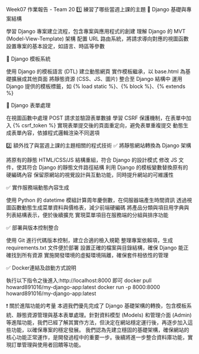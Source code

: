 Week07 作業報告 - Team 20
1️⃣ 練習了哪些當週上課的主題
🔹 Django 基礎與專案結構

學習 Django 專案建立流程，包含專案與應用程式的創建
理解 Django 的 MVT (Model-View-Template) 架構
配置 URL 路由系統，將請求導向對應的視圖函數
設置專案的基本設定，如語言、時區等參數

🔹 Django 模板系統

使用 Django 的模板語言 (DTL) 建立動態網頁
實作模板繼承，以 base.html 為基礎擴展成其他頁面
將靜態資源 (CSS、JS、圖片) 整合至 Django 結構中
運用 Django 提供的模板標籤，如 {% load static %}、{% block %}、{% extends %}

🔹 Django 表單處理

在視圖函數中處理 POST 請求並驗證表單數據
學習 CSRF 保護機制，在表單中加入 {% csrf_token %}
實現表單提交後的頁面重定向，避免表單重複提交
動態生成表單內容，依據程式邏輯渲染不同選項


2️⃣ 額外找了與當週上課的主題相關的程式技術
✅ 將靜態網站轉換為 Django 架構

將原有的靜態 HTML/CSS/JS 結構重組，符合 Django 的設計模式
修改 JS 文件，使其符合 Django 的靜態文件路徑結構
利用 Django 的模板變數替換原有的硬編碼內容
保留原網站的視覺設計與互動功能，同時提升網站的可維護性

✅ 實作服務端動態內容生成

使用 Python 的 datetime 模組計算周年慶倒數，在伺服器端產生時間資訊
透過視圖函數動態生成菜單資料與價格表，減少前端硬編碼
將產品分類與項目用字典與列表結構表示，便於後續擴充
實現菜單項目在服務端的分組與排序功能

✅ 部署與版本控制整合

使用 Git 進行代碼版本控制，建立合適的檢入規範
整理專案依賴項，生成 requirements.txt 文件便於部署
設置正確的檔案與目錄結構，確保 Django 能正確找到所有資源
實施開發環境的虛擬環境隔離，確保套件相依性的管理

✅ Docker連結及啟動方式說明

執行以下指令之後進入:http://localhost:8000 即可
docker pull howard891016/my-django-app:latest
docker run -p 8000:8000 howard891016/my-django-app:latest

❗ 關於進階功能的考量
本週我們優先完成了 Django 基礎架構的轉換，包含模板系統、靜態資源管理與基本表單處理。針對資料模型 (Models) 和管理介面 (Admin) 等進階功能，我們已經了解其實作方法，但決定在網站穩定運行後，再逐步加入這些功能，以確保專案的穩定發展。
我們認為先建立穩固的基礎架構，確保網站的核心功能正常運作，是開發過程中的重要一步。後續將進一步整合資料庫功能，實現訂單管理與使用者回饋等功能。

